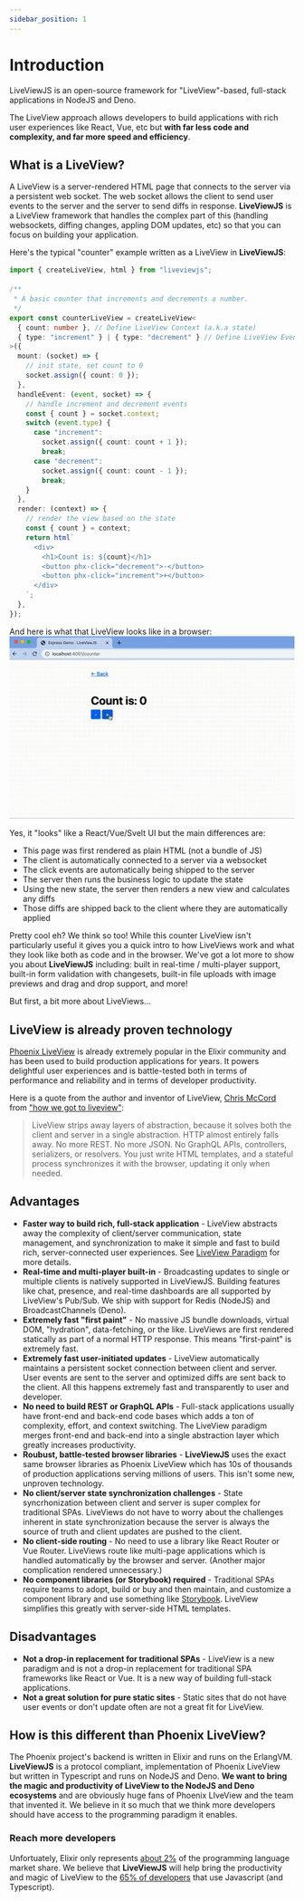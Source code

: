 ```yaml
---
sidebar_position: 1
---
```


# Introduction

LiveViewJS is an open-source framework for "LiveView"-based, full-stack applications in NodeJS and Deno.

The LiveView approach allows developers to build applications with rich user experiences like React, Vue, etc but **with
far less code and complexity, and far more speed and efficiency**.

## What is a LiveView?

A LiveView is a server-rendered HTML page that connects to the server via a persistent web socket. The web socket allows
the client to send user events to the server and the server to send diffs in response. **LiveViewJS** is a LiveView
framework that handles the complex part of this (handling websockets, diffing changes, appling DOM updates, etc) so that
you can focus on building your application.

Here's the typical "counter" example written as a LiveView in **LiveViewJS**:

```ts
import { createLiveView, html } from "liveviewjs";

/**
 * A basic counter that increments and decrements a number.
 */
export const counterLiveView = createLiveView<
  { count: number }, // Define LiveView Context (a.k.a state)
  { type: "increment" } | { type: "decrement" } // Define LiveView Events
>({
  mount: (socket) => {
    // init state, set count to 0
    socket.assign({ count: 0 });
  },
  handleEvent: (event, socket) => {
    // handle increment and decrement events
    const { count } = socket.context;
    switch (event.type) {
      case "increment":
        socket.assign({ count: count + 1 });
        break;
      case "decrement":
        socket.assign({ count: count - 1 });
        break;
    }
  },
  render: (context) => {
    // render the view based on the state
    const { count } = context;
    return html`
      <div>
        <h1>Count is: ${count}</h1>
        <button phx-click="decrement">-</button>
        <button phx-click="increment">+</button>
      </div>
    `;
  },
});
```

And here is what that LiveView looks like in a browser:
![LiveView Counter Example Screen Recording](/img/screenshots/liveviewjs_counter_liveview_rec.gif)

Yes, it "looks" like a React/Vue/Svelt UI but the main differences are:

- This page was first rendered as plain HTML (not a bundle of JS)
- The client is automatically connected to a server via a websocket
- The click events are automatically being shipped to the server
- The server then runs the business logic to update the state
- Using the new state, the server then renders a new view and calculates any diffs
- Those diffs are shipped back to the client where they are automatically applied

Pretty cool eh? We think so too! While this counter LiveView isn't particularly useful it gives you a quick intro to how
LiveViews work and what they look like both as code and in the browser. We've got a lot more to show you about
**LiveViewJS** including: built in real-time / multi-player support, built-in form validation with changesets, built-in
file uploads with image previews and drag and drop support, and more!

But first, a bit more about LiveViews...

## LiveView is already proven technology

[Phoenix LiveView](https://hexdocs.pm/phoenix_live_view/Phoenix.LiveView.html) is already extremely popular in the
Elixir community and has been used to build production applications for years. It powers delightful user experiences and
is battle-tested both in terms of performance and reliability and in terms of developer productivity.

Here is a quote from the author and inventor of LiveView, [Chris McCord](http://chrismccord.com/) from
["how we got to liveview"](https://fly.io/blog/how-we-got-to-liveview/):

> LiveView strips away layers of abstraction, because it solves both the client and server in a single abstraction. HTTP
> almost entirely falls away. No more REST. No more JSON. No GraphQL APIs, controllers, serializers, or resolvers. You
> just write HTML templates, and a stateful process synchronizes it with the browser, updating it only when needed.

## Advantages

- **Faster way to build rich, full-stack application** - LiveView abstracts away the complexity of client/server
  communication, state management, and synchronization to make it simple and fast to build rich, server-connected user
  experiences. See [LiveView Paradigm](paradigm.md) for more details.
- **Real-time and multi-player built-in** - Broadcasting updates to single or multiple clients is natively supported in
  LiveViewJS. Building features like chat, presence, and real-time dashboards are all supported by LiveView's Pub/Sub.
  We ship with support for Redis (NodeJS) and BroadcastChannels (Deno).
- **Extremely fast "first paint"** - No massive JS bundle downloads, virtual DOM, "hydration", data-fetching, or the
  like. LiveViews are first rendered statically as part of a normal HTTP response. This means "first-paint" is extremely
  fast.
- **Extremely fast user-initiated updates** - LiveView automatically maintains a persistent socket connection between
  client and server. User events are sent to the server and optimized diffs are sent back to the client. All this
  happens extremely fast and transparently to user and developer.
- **No need to build REST or GraphQL APIs** - Full-stack applications usually have front-end and back-end code bases
  which adds a ton of complexity, effort, and context switching. The LiveView paradigm merges front-end and back-end
  into a single abstraction layer which greatly increases productivity.
- **Roubust, battle-tested browser libraries** - **LiveViewJS** uses the exact same browser libraries as Phoenix
  LiveView which has 10s of thousands of production applications serving millions of users. This isn't some new,
  unproven technology.
- **No client/server state synchronization challenges** - State syncrhonization between client and server is super
  complex for traditional SPAs. LiveViews do not have to worry about the challenges inherent in state synchronization
  because the server is always the source of truth and client updates are pushed to the client.
- **No client-side routing** - No need to use a library like React Router or Vue Router. LiveViews route like multi-page
  applications which is handled automatically by the browser and server. (Another major complication rendered
  unnecessary.)
- **No component libraries (or Storybook) required** - Traditional SPAs require teams to adopt, build or buy and then
  maintain, and customize a component library and use something like [Storybook](https://storybook.js.org/). LiveView
  simplifies this greatly with server-side HTML templates.

## Disadvantages

- **Not a drop-in replacement for traditional SPAs** - LiveView is a new paradigm and is not a drop-in replacement for
  traditional SPA frameworks like React or Vue. It is a new way of building full-stack applications.
- **Not a great solution for pure static sites** - Static sites that do not have user events or don't update often are
  not a great fit for LiveView.

## How is this different than Phoenix LiveView?

The Phoenix project's backend is written in Elixir and runs on the ErlangVM. **LiveViewJS** is a protocol compliant,
implementation of Phoenix LiveView but written in Typescript and runs on NodeJS and Deno. **We want to bring the magic
and productivity of LiveView to the NodeJS and Deno ecosystems** and are obviously huge fans of Phoenix LIveView and the
team that invented it. We believe in it so much that we think more developers should have access to the programming
paradigm it enables.

### Reach more developers

Unfortuately, Elixir only represents
[about 2%](https://survey.stackoverflow.co/2022/#section-most-popular-technologies-programming-scripting-and-markup-languages)
of the programming language market share. We believe that **LiveViewJS** will help bring the productivity and magic of
LiveView to the
[65% of developers](https://survey.stackoverflow.co/2022/#section-most-popular-technologies-programming-scripting-and-markup-languages)
that use Javascript (and Typescript).
